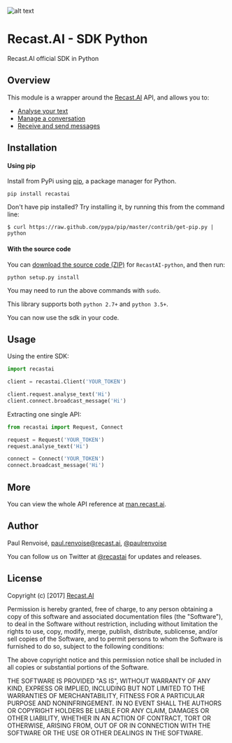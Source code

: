 [logo]: https://cdn.recast.ai/brand/recast-ai-logo-inline.png "Recast.AI"

![alt text][logo]

# Recast.AI - SDK Python

Recast.AI official SDK in Python

## Overview

This module is a wrapper around the [Recast.AI](https://recast.ai) API, and allows you to:
* [Analyse your text](https://github.com/RecastAI/SDK-python/wiki/01-Analyse-Text)
* [Manage a conversation](https://github.com/RecastAI/SDK-python/wiki/02-Manage-conversation)
* [Receive and send messages](https://github.com/RecastAI/SDK-python/wiki/03-Receive-and-send-messages)

## Installation

  #### Using pip

Install from PyPi using [pip](http://www.pip-installer.org/en/latest/), a
package manager for Python.

    pip install recastai

Don't have pip installed? Try installing it, by running this from the command
line:

    $ curl https://raw.github.com/pypa/pip/master/contrib/get-pip.py | python

  #### With the source code

You can [download the source code
(ZIP)](https://github.com/recastAI/SDK-python/zipball/master "Recast.AI-python
source code") for `RecastAI-python`, and then run:

    python setup.py install

You may need to run the above commands with `sudo`.

This library supports both `python 2.7+` and `python 3.5+`.

You can now use the sdk in your code.

## Usage

Using the entire SDK:
```python
import recastai

client = recastai.Client('YOUR_TOKEN')

client.request.analyse_text('Hi')
client.connect.broadcast_message('Hi')
```

Extracting one single API:
```python
from recastai import Request, Connect

request = Request('YOUR_TOKEN')
request.analyse_text('Hi')

connect = Connect('YOUR_TOKEN')
connect.broadcast_message('Hi')
```

## More

You can view the whole API reference at [man.recast.ai](https://man.recast.ai).


## Author

Paul Renvoisé, paul.renvoise@recast.ai, [@paulrenvoise](https://twitter.com/paulrenvoise)

You can follow us on Twitter at [@recastai](https://twitter.com/recastai) for updates and releases.


## License

Copyright (c) [2017] [Recast.AI](https://recast.ai)

Permission is hereby granted, free of charge, to any person obtaining a copy
of this software and associated documentation files (the "Software"), to deal
in the Software without restriction, including without limitation the rights
to use, copy, modify, merge, publish, distribute, sublicense, and/or sell
copies of the Software, and to permit persons to whom the Software is
furnished to do so, subject to the following conditions:

The above copyright notice and this permission notice shall be included in all
copies or substantial portions of the Software.

THE SOFTWARE IS PROVIDED "AS IS", WITHOUT WARRANTY OF ANY KIND, EXPRESS OR
IMPLIED, INCLUDING BUT NOT LIMITED TO THE WARRANTIES OF MERCHANTABILITY,
FITNESS FOR A PARTICULAR PURPOSE AND NONINFRINGEMENT. IN NO EVENT SHALL THE
AUTHORS OR COPYRIGHT HOLDERS BE LIABLE FOR ANY CLAIM, DAMAGES OR OTHER
LIABILITY, WHETHER IN AN ACTION OF CONTRACT, TORT OR OTHERWISE, ARISING FROM,
OUT OF OR IN CONNECTION WITH THE SOFTWARE OR THE USE OR OTHER DEALINGS IN THE
SOFTWARE.
